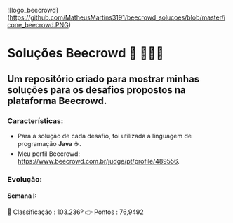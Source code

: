 ![logo_beecrowd]
(https://github.com/MatheusMartins3191/beecrowd_solucoes/blob/master/icone_beecrowd.PNG)

# Soluções Beecrowd 🐝 🧑‍🤝‍🧑</center> 
## Um repositório criado para mostrar minhas soluções para os desafios propostos na plataforma Beecrowd.

### Características: 

 - Para a solução de cada desafio, foi utilizada a linguagem de programação **Java** ☕.
 - Meu perfil Beecrowd: https://www.beecrowd.com.br/judge/pt/profile/489556. 

### Evolução:

#### Semana I: 

🥇 Classificação : 103.236º
👉 Pontos        :  76,9492

 

 
